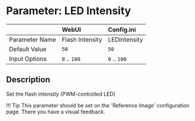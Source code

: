 # Parameter: LED Intensity

|                   | WebUI               | Config.ini
|:---               |:---                 |:----
| Parameter Name    | Flash Intensity     | LEDIntensity
| Default Value     | `50`                | `50`
| Input Options     | `0` .. `100`        | `0` .. `100`


## Description

Set the flash intensity (PWM-controlled LED)


!!! Tip
    This parameter should be set on the 'Reference Image' configuration page.
    There you have a visual feedback.
